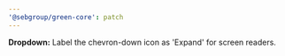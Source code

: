 ```yaml
---
'@sebgroup/green-core': patch
---
```


**Dropdown:** Label the chevron-down icon as 'Expand' for screen readers.
